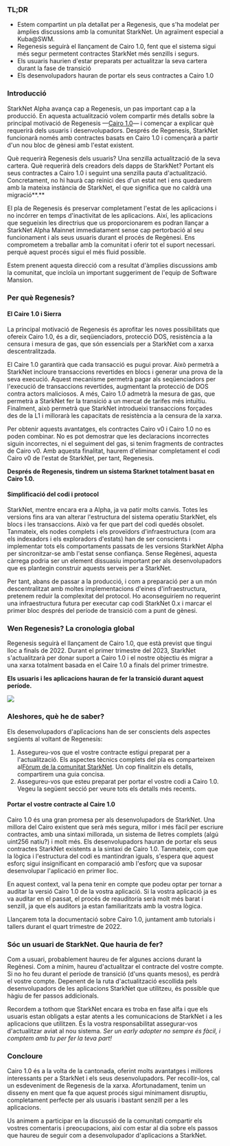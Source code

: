 ### TL;DR

* Estem compartint un pla detallat per a Regenesis, que s'ha modelat per àmplies discussions amb la comunitat StarkNet. Un agraïment especial a Kuba@SWM.
* Regenesis seguirà el llançament de Cairo 1.0, fent que el sistema sigui més segur permetent contractes StarkNet més senzills i segurs.
* Els usuaris haurien d'estar preparats per actualitzar la seva cartera durant la fase de transició
* Els desenvolupadors hauran de portar els seus contractes a Cairo 1.0

### Introducció

StarkNet Alpha avança cap a Regenesis, un pas important cap a la producció. En aquesta actualització volem compartir més detalls sobre la principal motivació de Regenesis —[Cairo 1.0](https://medium.com/starkware/cairo-1-0-aa96eefb19a0)— i començar a explicar què requerirà dels usuaris i desenvolupadors. Després de Regenesis, StarkNet funcionarà només amb contractes basats en Cairo 1.0 i començarà a partir d'un nou bloc de gènesi amb l'estat existent.

Què requerirà Regenesis dels usuaris? Una senzilla actualització de la seva cartera. Què requerirà dels creadors dels dapps de StarkNet? Portant els seus contractes a Cairo 1.0 i seguint una senzilla pauta d'actualització. Concretament, no hi haurà cap reinici des d'un estat net i ens quedarem amb la mateixa instància de StarkNet, el que significa que no caldrà una migració**.**

El pla de Regenesis és preservar completament l'estat de les aplicacions i no incórrer en temps d'inactivitat de les aplicacions. Així, les aplicacions que segueixin les directrius que us proporcionarem es podran llançar a StarkNet Alpha Mainnet immediatament sense cap pertorbació al seu funcionament i als seus usuaris durant el procés de Regènesi. Ens comprometem a treballar amb la comunitat i oferir tot el suport necessari. perquè aquest procés sigui el més fluid possible.

Estem prenent aquesta direcció com a resultat d'àmplies discussions amb la comunitat, que incloïa un important suggeriment de l'equip de Software Mansion.

### Per què Regenesis?

#### El Caire 1.0 i Sierra

La principal motivació de Regenesis és aprofitar les noves possibilitats que ofereix Cairo 1.0, és a dir, seqüenciadors, protecció DOS, resistència a la censura i mesura de gas, que són essencials per a StarkNet com a xarxa descentralitzada.

El Caire 1.0 garantirà que cada transacció es pugui provar. Això permetrà a StarkNet incloure transaccions revertides en blocs i generar una prova de la seva execució. Aquest mecanisme permetrà pagar als seqüenciadors per l'execució de transaccions revertides, augmentant la protecció de DOS contra actors maliciosos. A més, Cairo 1.0 admetrà la mesura de gas, que permetrà a StarkNet fer la transició a un mercat de tarifes més intuïtiu. Finalment, això permetrà que StarkNet introdueixi transaccions forçades des de la L1 i millorarà les capacitats de resistència a la censura de la xarxa.

Per obtenir aquests avantatges, els contractes Cairo v0 i Cairo 1.0 no es poden combinar. No es pot demostrar que les declaracions incorrectes siguin incorrectes, ni el seguiment del gas, si tenim fragments de contractes de Cairo v0. Amb aquesta finalitat, haurem d'eliminar completament el codi Cairo v0 de l'estat de StarkNet, per tant, Regenesis.

**Després de Regenesis, tindrem un sistema Starknet totalment basat en Cairo 1.0.**

#### Simplificació del codi i protocol

StarkNet, mentre encara era a Alpha, ja va patir molts canvis. Totes les versions fins ara van alterar l'estructura del sistema operatiu StarkNet, els blocs i les transaccions. Això va fer que part del codi quedés obsolet. Tanmateix, els nodes complets i els proveïdors d'infraestructura (com ara els indexadors i els exploradors d'estats) han de ser conscients i implementar tots els comportaments passats de les versions StarkNet Alpha per sincronitzar-se amb l'estat sense confiança. Sense Regènesi, aquesta càrrega podria ser un element dissuasiu important per als desenvolupadors que es plantegin construir aquests serveis per a StarkNet.

Per tant, abans de passar a la producció, i com a preparació per a un món descentralitzat amb moltes implementacions d'eines d'infraestructura, pretenem reduir la complexitat del protocol. Ho aconseguiríem no requerint una infraestructura futura per executar cap codi StarkNet 0.x i marcar el primer bloc després del període de transició com a punt de gènesi.

### Wen Regenesis? La cronologia global

Regenesis seguirà el llançament de Cairo 1.0, que està previst que tingui lloc a finals de 2022. Durant el primer trimestre del 2023, StarkNet s'actualitzarà per donar suport a Cairo 1.0 i el nostre objectiu és migrar a una xarxa totalment basada en el Caire 1.0 a finals del primer trimestre.

**Els usuaris i les aplicacions hauran de fer la transició durant aquest període.**

![](/assets/1_ef85shzd2uudwex-cy8wdg-1.png)

### Aleshores, què he de saber?

Els desenvolupadors d'aplicacions han de ser conscients dels aspectes següents al voltant de Regenesis:

1. Assegureu-vos que el vostre contracte estigui preparat per a l'actualització. Els aspectes tècnics complets del pla es comparteixen al[Fòrum de la comunitat StarkNet](https://community.starknet.io/t/regenesis-state-migration-current-suggestion/2080). Un cop finalitzin els detalls, compartirem una guia concisa.
2. Assegureu-vos que esteu preparat per portar el vostre codi a Cairo 1.0. Vegeu la següent secció per veure tots els detalls més recents.

#### Portar el vostre contracte al Caire 1.0

Cairo 1.0 és una gran promesa per als desenvolupadors de StarkNet. Una millora del Cairo existent que serà més segura, millor i més fàcil per escriure contractes, amb una sintaxi millorada, un sistema de lletres complets (algú uint256 natiu?) i molt més. Els desenvolupadors hauran de portar els seus contractes StarkNet existents a la sintaxi de Cairo 1.0. Tanmateix, com que la lògica i l'estructura del codi es mantindran iguals, s'espera que aquest esforç sigui insignificant en comparació amb l'esforç que va suposar desenvolupar l'aplicació en primer lloc.

En aquest context, val la pena tenir en compte que podeu optar per tornar a auditar la versió Cairo 1.0 de la vostra aplicació. Si la vostra aplicació ja es va auditar en el passat, el procés de reauditoria serà molt més barat i senzill, ja que els auditors ja estan familiaritzats amb la vostra lògica.

Llançarem tota la documentació sobre Cairo 1.0, juntament amb tutorials i tallers durant el quart trimestre de 2022.

### Sóc un usuari de StarkNet. Que hauria de fer?

Com a usuari, probablement haureu de fer algunes accions durant la Regènesi. Com a mínim, haureu d'actualitzar el contracte del vostre compte. Si no ho feu durant el període de transició (d'uns quants mesos), es perdrà el vostre compte. Depenent de la ruta d'actualització escollida pels desenvolupadors de les aplicacions StarkNet que utilitzeu, és possible que hàgiu de fer passos addicionals.

Recordem a tothom que StarkNet encara es troba en fase alfa i que els usuaris estan obligats a estar atents a les comunicacions de StarkNet i a les aplicacions que utilitzen. És la vostra responsabilitat assegurar-vos d'actualitzar aviat al nou sistema. *Ser un early adopter no sempre és fàcil, i comptem amb tu per fer la teva part!*

### Concloure

Cairo 1.0 és a la volta de la cantonada, oferint molts avantatges i millores interessants per a StarkNet i els seus desenvolupadors. Per recollir-los, cal un esdeveniment de Regenesis de la xarxa. Afortunadament, tenim un disseny en ment que fa que aquest procés sigui mínimament disruptiu, completament perfecte per als usuaris i bastant senzill per a les aplicacions.

Us animem a participar en la discussió de la comunitat[](https://community.starknet.io/t/regenesis-state-migration-current-suggestion/2080)i compartir els vostres comentaris i preocupacions, així com estar al dia sobre els passos que haureu de seguir com a desenvolupador d'aplicacions a StarkNet.